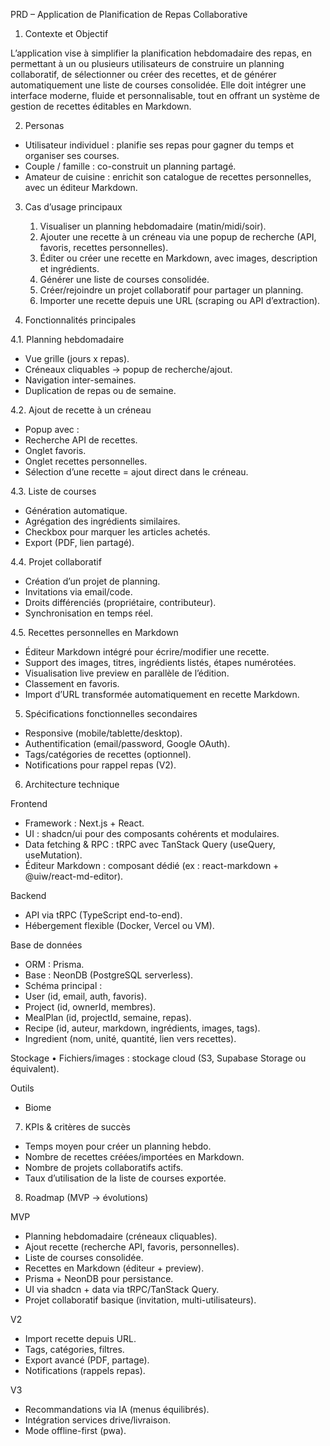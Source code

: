PRD – Application de Planification de Repas Collaborative

1. Contexte et Objectif

L’application vise à simplifier la planification hebdomadaire des repas, en permettant à un ou plusieurs utilisateurs de construire un planning collaboratif, de sélectionner ou créer des recettes, et de générer automatiquement une liste de courses consolidée.
Elle doit intégrer une interface moderne, fluide et personnalisable, tout en offrant un système de gestion de recettes éditables en Markdown.


2. Personas
-	Utilisateur individuel : planifie ses repas pour gagner du temps et organiser ses courses.
-	Couple / famille : co-construit un planning partagé.
-	Amateur de cuisine : enrichit son catalogue de recettes personnelles, avec un éditeur Markdown.



3. Cas d’usage principaux
   1.	Visualiser un planning hebdomadaire (matin/midi/soir).
   2.	Ajouter une recette à un créneau via une popup de recherche (API, favoris, recettes personnelles).
   3.	Éditer ou créer une recette en Markdown, avec images, description et ingrédients.
   4.	Générer une liste de courses consolidée.
   5.	Créer/rejoindre un projet collaboratif pour partager un planning.
   6.	Importer une recette depuis une URL (scraping ou API d’extraction).



4. Fonctionnalités principales

4.1. Planning hebdomadaire
-	Vue grille (jours x repas).
-	Créneaux cliquables → popup de recherche/ajout.
-	Navigation inter-semaines.
-	Duplication de repas ou de semaine.

4.2. Ajout de recette à un créneau
-	Popup avec :
-	Recherche API de recettes.
-	Onglet favoris.
-	Onglet recettes personnelles.
-	Sélection d’une recette = ajout direct dans le créneau.

4.3. Liste de courses
-	Génération automatique.
-	Agrégation des ingrédients similaires.
-	Checkbox pour marquer les articles achetés.
-	Export (PDF, lien partagé).

4.4. Projet collaboratif
-	Création d’un projet de planning.
-	Invitations via email/code.
-	Droits différenciés (propriétaire, contributeur).
-	Synchronisation en temps réel.

4.5. Recettes personnelles en Markdown
-	Éditeur Markdown intégré pour écrire/modifier une recette.
-	Support des images, titres, ingrédients listés, étapes numérotées.
-	Visualisation live preview en parallèle de l’édition.
-	Classement en favoris.
-	Import d’URL transformée automatiquement en recette Markdown.


5. Spécifications fonctionnelles secondaires
-    Responsive (mobile/tablette/desktop).
-    Authentification (email/password, Google OAuth).
-    Tags/catégories de recettes (optionnel).
-    Notifications pour rappel repas (V2).



6. Architecture technique

Frontend
-	Framework : Next.js + React.
-	UI : shadcn/ui pour des composants cohérents et modulaires.
-	Data fetching & RPC : tRPC avec TanStack Query (useQuery, useMutation).
-	Éditeur Markdown : composant dédié (ex : react-markdown + @uiw/react-md-editor).

Backend
-	API via tRPC (TypeScript end-to-end).
-	Hébergement flexible (Docker, Vercel ou VM).

Base de données
-	ORM : Prisma.
-	Base : NeonDB (PostgreSQL serverless).
-	Schéma principal :
-	User (id, email, auth, favoris).
-	Project (id, ownerId, membres).
-	MealPlan (id, projectId, semaine, repas).
-	Recipe (id, auteur, markdown, ingrédients, images, tags).
-	Ingredient (nom, unité, quantité, lien vers recettes).

Stockage
•	Fichiers/images : stockage cloud (S3, Supabase Storage ou équivalent).

Outils
- Biome



7. KPIs & critères de succès
-	Temps moyen pour créer un planning hebdo.
-	Nombre de recettes créées/importées en Markdown.
-	Nombre de projets collaboratifs actifs.
-	Taux d’utilisation de la liste de courses exportée.


8. Roadmap (MVP → évolutions)

MVP
-	Planning hebdomadaire (créneaux cliquables).
-	Ajout recette (recherche API, favoris, personnelles).
-	Liste de courses consolidée.
-	Recettes en Markdown (éditeur + preview).
-	Prisma + NeonDB pour persistance.
-	UI via shadcn + data via tRPC/TanStack Query.
-	Projet collaboratif basique (invitation, multi-utilisateurs).

V2
-	Import recette depuis URL.
-	Tags, catégories, filtres.
-	Export avancé (PDF, partage).
-	Notifications (rappels repas).

V3
-	Recommandations via IA (menus équilibrés).
-	Intégration services drive/livraison.
-	Mode offline-first (pwa).